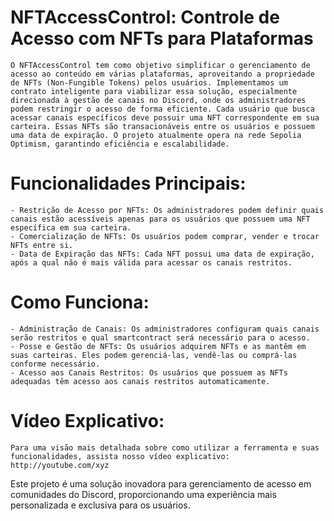 # NFTAccessControl: Controle de Acesso com NFTs para Plataformas
    O NFTAccessControl tem como objetivo simplificar o gerenciamento de acesso ao conteúdo em várias plataformas, aproveitando a propriedade de NFTs (Non-Fungible Tokens) pelos usuários. Implementamos um contrato inteligente para viabilizar essa solução, especialmente direcionada à gestão de canais no Discord, onde os administradores podem restringir o acesso de forma eficiente. Cada usuário que busca acessar canais específicos deve possuir uma NFT correspondente em sua carteira. Essas NFTs são transacionáveis entre os usuários e possuem uma data de expiração. O projeto atualmente opera na rede Sepolia Optimism, garantindo eficiência e escalabilidade.

# Funcionalidades Principais:
    - Restrição de Acesso por NFTs: Os administradores podem definir quais canais estão acessíveis apenas para os usuários que possuem uma NFT específica em sua carteira.
    - Comercialização de NFTs: Os usuários podem comprar, vender e trocar NFTs entre si.
    - Data de Expiração das NFTs: Cada NFT possui uma data de expiração, após a qual não é mais válida para acessar os canais restritos.

# Como Funciona:
    - Administração de Canais: Os administradores configuram quais canais serão restritos e qual smartcontract será necessário para o acesso.
    - Posse e Gestão de NFTs: Os usuários adquirem NFTs e as mantêm em suas carteiras. Eles podem gerenciá-las, vendê-las ou comprá-las conforme necessário.
    - Acesso aos Canais Restritos: Os usuários que possuem as NFTs adequadas têm acesso aos canais restritos automaticamente.

# Vídeo Explicativo:
    Para uma visão mais detalhada sobre como utilizar a ferramenta e suas funcionalidades, assista nosso vídeo explicativo: http://youtube.com/xyz

Este projeto é uma solução inovadora para gerenciamento de acesso em comunidades do Discord, proporcionando uma experiência mais personalizada e exclusiva para os usuários.
